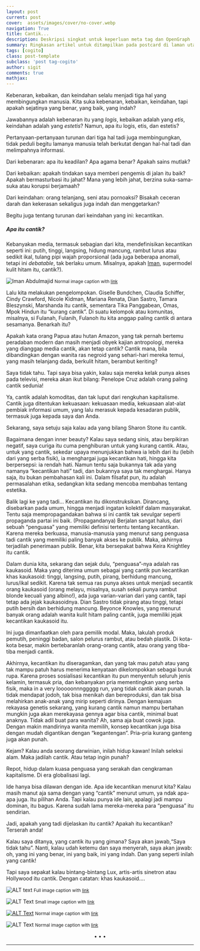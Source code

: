 ```yaml
---
layout: post
current: post
cover:  assets/images/cover/no-cover.webp
navigation: True
title: Cantik...
description: Deskripsi singkat untuk keperluan meta tag dan OpenGraph
summary: Ringkasan artikel untuk ditampilkan pada postcard di laman utama, topik, dan artikel terkait.
tags: [cogito]
class: post-template
subclass: 'post tag-cogito'
author: sigit
comments: true
mathjax:
---
```


Kebenaran, kebaikan, dan keindahan selalu menjadi tiga hal yang membingungkan manusia. Kita suka kebenaran, kebaikan, keindahan, tapi apakah sejatinya yang benar, yang baik, yang indah?

Jawabannya adalah kebenaran itu yang *logis*, kebaikan adalah yang *etis*, keindahan adalah yang *estetis*? Namun, apa itu logis, etis, dan estetis?

Pertanyaan-pertanyaan turunan dari tiga hal tadi juga membingungkan, tidak peduli begitu lamanya manusia telah berkutat dengan hal-hal tadi dan melimpahnya informasi.

Dari kebenaran: apa itu keadilan? Apa agama benar? Apakah sains mutlak?

Dari kebaikan: apakah tindakan saya memberi pengemis di jalan itu baik? Apakah bermasturbasi itu jahat? Mana yang lebih jahat, berzina suka-sama-suka atau korupsi berjamaah?

Dari keindahan: orang telanjang, seni atau pornoaksi? Bisakah ceceran darah dan kekerasan sekaligus juga indah dan menggetarkan?

Begitu juga tentang turunan dari keindahan yang ini: kecantikan. 

##### Apa itu cantik?

Kebanyakan media, termasuk sebagian dari kita, mendefinisikan kecantikan seperti ini: putih, tinggi, langsing, hidung mancung, rambut lurus atau sedikit ikal, tulang pipi wajah proporsional (ada juga beberapa anomali, tetapi ini <i>debatable</i>, tak berlaku umum. Misalnya, apakah [Iman](https://id.wikipedia.org/wiki/Iman_%28model%29), supermodel kulit hitam itu, cantik?).

![Iman Abdulmajid](https://www.motivation.africa/wp-content/uploads/2021/11/iman_bowie_4324-1-1024x773.jpg "Iman Abdulmajid")
<small>Normal image caption with [link](https://www.motivation.africa/how-somalias-iman-abdulmajid-carved-out-a-niche-in-the-modelling-world.html)</small>

Lalu kita melakukan pengelompokan. Giselle Bundchen, Claudia Schiffer, Cindy Crawford, Nicole Kidman, Mariana Renata, Dian Sastro, Tamara Bleszynski, Marshanda itu cantik, sementara Tika Panggabean, Omas, Mpok Hindun itu “kurang cantik”. Di suatu kelompok atau komunitas, misalnya, si Fulanah, Fulanih, Fulanoh itu kita anggap paling cantik di antara sesamanya. Benarkah itu?

Apakah kata orang Papua atau hutan Amazon, yang tak pernah bertemu peradaban modern dan masih menjadi obyek kajian antropologi, mereka yang dianggap media cantik, akan tetap cantik? Cantik mana, bila dibandingkan dengan wanita ras negroid yang sehari-hari mereka temui, yang masih telanjang dada, berkulit hitam, berambut keriting?

Saya tidak tahu. Tapi saya bisa yakin, kalau saja mereka kelak punya akses pada televisi, mereka akan ikut bilang: Penelope Cruz adalah orang paling cantik sedunia!

Ya, cantik adalah komoditas, dan tak luput dari rengkuhan kapitalisme. Cantik juga ditentukan kekuasaan: kekuasaan media, kekuasaan alat-alat pembiak informasi umum, yang lalu merasuk kepada kesadaran publik, termasuk juga kepada saya dan Anda.

Sekarang, saya setuju saja kalau ada yang bilang Sharon Stone itu cantik.

Bagaimana dengan inner beauty? Kalau saya sedang sinis, atau berpikiran negatif, saya curiga itu cuma penghiburan untuk yang kurang cantik. Atau, untuk yang cantik, sekedar upaya menunjukkan bahwa ia lebih dari itu (lebih dari yang serba fisik), ia menghargai juga kecantikan hati, hingga kita berpersepsi: ia rendah hati. Namun tentu saja bukannya tak ada yang namanya “kecantikan hati” tadi, dan bukannya saya tak menghargai. Hanya saja, itu bukan pembahasan kali ini. Dalam filsafat pun, itu adalah permasalahan etika, sedangkan kita sedang mencoba membahas tentang estetika.

Balik lagi ke yang tadi… Kecantikan itu dikonstruksikan. Dirancang, disebarkan pada umum, hingga menjadi ingatan kolektif dalam masyarakat. Tentu saja mempropagandakan bahwa si ini cantik tak sevulgar seperti propaganda partai ini baik. (Propagandanya) Berjalan sangat halus, dari sebuah “penguasa” yang memiliki definisi tertentu tentang kecantikan. Karena mereka berkuasa, manusia-manusia yang menurut sang penguasa tadi cantik yang memiliki paling banyak akses ke publik. Maka, akhirnya terjadilah penerimaan publik. Benar, kita bersepakat bahwa Keira Knightley itu cantik.

Dalam dunia kita, sekarang dan sejak dulu, “penguasa”-nya adalah ras kaukasoid. Maka yang diterima umum sebagai yang cantik pun kecantikan khas kaukasoid: tinggi, langsing, putih, pirang, berhidung mancung, lurus/ikal sedikit. Karena tak semua ras punya akses untuk menjadi secantik orang kaukasoid (orang melayu, misalnya, susah sekali punya rambut blonde kecuali yang albino!), ada juga varian-varian dari yang cantik, tapi tetap ada jejak kaukasoidnya. Dian Sastro tidak pirang atau tinggi, tetapi putih bersih dan berhidung mancung. Beyonce Knowles, yang menurut banyak orang adalah wanita kulit hitam paling cantik, juga memiliki jejak kecantikan kaukasoid itu.

Ini juga dimanfaatkan oleh para pemilik modal. Maka, lakulah produk pemutih, peninggi badan, salon pelurus rambut, atau bedah plastik. Di kota-kota besar, makin bertebaranlah orang-orang cantik, atau orang yang tiba-tiba menjadi cantik.

Akhirnya, kecantikan itu diseragamkan, dan yang tak mau patuh atau yang tak mampu patuh harus menerima kenyataan dikelompokkan sebagai buruk rupa. Karena proses sosialisasi kecantikan itu pun menyentuh seluruh jenis kelamin, termasuk pria, dan kebanyakan pria mementingkan yang serba fisik, maka in a very looooonnnggggg run, yang tidak cantik akan punah. Ia tidak mendapat jodoh, tak bisa menikah dan bereproduksi, dan tak bisa melahirkan anak-anak yang mirip seperti dirinya. Dengan kemajuan rekayasa genetis sekarang, yang kurang cantik namun mampu bertahan mungkin juga akan merekayasa gennya agar bisa cantik, minimal buat anaknya. Tidak adil buat para wanita? Ah, sama aja buat cowok juga. Dengan makin mandirinya wanita memilih, konsep kecantikan juga bisa dengan mudah digantikan dengan “kegantengan”. Pria-pria kurang ganteng juga akan punah.

Kejam? Kalau anda seorang darwinian, inilah hidup kawan! Inilah seleksi alam. Maka jadilah cantik. Atau tetap ingin punah?

Repot, hidup dalam kuasa penguasa yang serakah dan cengkraman kapitalisme. Di era globalisasi lagi.

Ide hanya bisa dilawan dengan ide. Apa ide kecantikan menurut kita? Kalau masih manut aja sama dengan yang “cantik” menurut umum, ya ndak apa-apa juga. Itu pilihan Anda. Tapi kalau punya ide lain, apalagi jadi mampu dominan, itu bagus. Karena sudah lama mereka-mereka para “penguasa” itu sendirian.

Jadi, apakah yang tadi dijelaskan itu cantik? Apakah itu kecantikan? Terserah anda!

Kalau saya ditanya, yang cantik itu yang gimana? Saya akan jawab,“Saya tidak tahu”. Nanti, kalau udah ketemu dan saya menyerah, saya akan jawab: oh, yang ini yang benar, ini yang baik, ini yang indah. Dan yang seperti inilah yang cantik!

Tapi saya sepakat kalau bintang-bintang Lux, artis-artis sinetron atau Hollywood itu cantik. Dengan catatan: khas kaukasoid….

![ALT text](assets/images/markdown.jpeg#full "Title text example")
<small>Full image caption with [link](https://link)</small>

![ALT Text](assets/images/markdown.jpeg#small "Title text example")
<small>Small image caption with [link](https://link)</small>

[![ALT Text](assets/images/markdown.jpeg "Title text example")](#linkmedia)
<small>Normal image caption with [link](https://link)</small>

![ALT Text](assets/images/markdown.jpeg "Title text example")
<small>Normal image caption with [link](https://link)</small>

<center>•   •   •</center>

---

[^1]: [Nama](www.com)